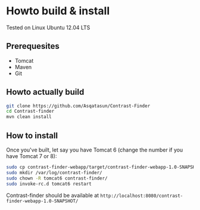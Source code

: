 # Howto build & install

Tested on Linux Ubuntu 12.04 LTS

## Prerequesites

* Tomcat
* Maven
* Git

## Howto actually build

```bash
git clone https://github.com/Asqatasun/Contrast-Finder
cd Contrast-finder
mvn clean install
```

## How to install

Once you've built, let say you have Tomcat 6 (change the number if you have Tomcat 7 or 8):

```bash
sudo cp contrast-finder-webapp/target/contrast-finder-webapp-1.0-SNAPSHOT.war /var/lib/tomcat6/webapps/
sudo mkdir /var/log/contrast-finder/
sudo chown -R tomcat6 contrast-finder/
sudo invoke-rc.d tomcat6 restart
```

Contrast-finder should be available at `http://localhost:8080/contrast-finder-webapp-1.0-SNAPSHOT/`

